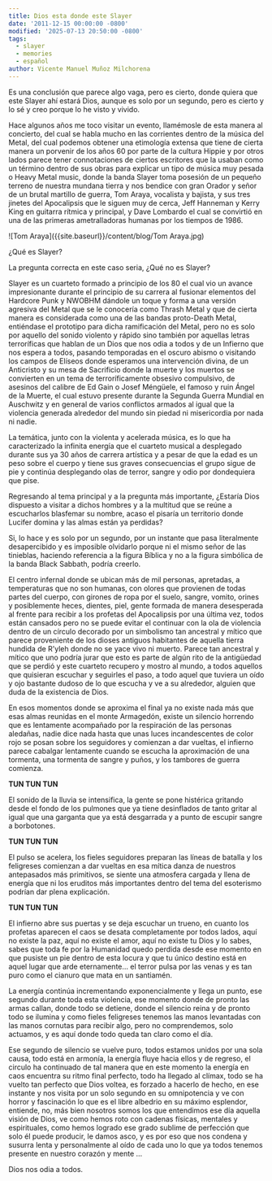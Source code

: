 ```yaml
---
title: Dios esta donde este Slayer
date: '2011-12-15 00:00:00 -0800'
modified: '2025-07-13 20:50:00 -0800'
tags:
  - slayer
  - memories
  - español
author: Vicente Manuel Muñoz Milchorena
---
```

Es una conclusión que parece algo vaga, pero es cierto, donde quiera que este 
Slayer ahí estará Dios, aunque es solo por un segundo, pero es cierto y lo sé 
y creo porque lo he visto y vivido.

Hace algunos años me toco visitar un evento, llamémosle de esta manera al 
concierto, del cual se habla mucho en las corrientes dentro de la música del 
Metal, del cual podemos obtener una etimología extensa que tiene de cierta 
manera un porvenir de los años 60 por parte de la cultura Hippie y por otros 
lados parece tener connotaciones de ciertos escritores que la usaban como un 
término dentro de sus obras para explicar un tipo de música muy pesada o Heavy 
Metal music, donde la banda Slayer toma posesión de un pequeño terreno de 
nuestra mundana tierra y nos bendice con gran Orador y señor de un brutal 
martillo de guerra, Tom Araya, vocalista y bajista, y sus tres jinetes del 
Apocalipsis que le siguen muy de cerca, Jeff Hanneman y Kerry King en guitarra 
rítmica y principal, y Dave Lombardo el cual se convirtió en una de las 
primeras ametralladoras humanas por los tiempos de 1986.

![Tom Araya]({{site.baseurl}}/content/blog/Tom Araya.jpg)

¿Qué es Slayer?

La pregunta correcta en este caso seria, ¿Qué no es Slayer?

Slayer es un cuarteto formado a principio de los 80 el cual vio un avance 
impresionante durante el principio de su carrera al fusionar elementos del 
Hardcore Punk y NWOBHM dándole un toque y forma a una versión agresiva del 
Metal que se le conocería como Thrash Metal y que de cierta manera es 
considerada como una de las bandas proto-Death Metal, entiéndase el prototipo 
para dicha ramificación del Metal, pero no es solo por aquello del sonido 
violento y rápido sino también por aquellas letras terroríficas que hablan de 
un Dios que nos odia a todos y de un Infierno que nos espera a todos, pasando 
temporadas en el oscuro abismo o visitando los campos de Elíseos donde 
esperamos una intervención divina, de un Anticristo y su mesa de Sacrificio 
donde la muerte y los muertos se convierten en un tema de terroríficamente 
obsesivo compulsivo, de asesinos del calibre de Ed Gain o Josef Méngüele, el 
famoso y ruin Ángel de la Muerte, el cual estuvo presente durante la Segunda 
Guerra Mundial en Auschwitz y en general de varios conflictos armados al igual 
que la violencia generada alrededor del mundo sin piedad ni misericordia por 
nada ni nadie.

La temática, junto con la violenta y acelerada música, es lo que ha caracterizado 
la infinita energía que el cuarteto musical a desplegado durante sus ya 30 años 
de carrera artística y a pesar de que la edad es un peso sobre el cuerpo y tiene 
sus graves consecuencias el grupo sigue de pie y continúa desplegando olas de 
terror, sangre y odio por dondequiera que pise.

Regresando al tema principal y a la pregunta más importante, ¿Estaría Dios 
dispuesto a visitar a dichos hombres y a la multitud que se reúne a escucharlos 
blasfemar su nombre, acaso el pisaría un territorio donde Lucifer domina y las 
almas están ya perdidas?

Si, lo hace y es solo por un segundo, por un instante que pasa literalmente 
desapercibido y es imposible olvidarlo porque ni el mismo señor de las tinieblas, 
haciendo referencia a la figura Bíblica y no a la figura simbólica de la banda 
Black Sabbath, podría creerlo.

El centro infernal donde se ubican más de mil personas, apretadas, a temperaturas 
que no son humanas, con olores que provienen de todas partes del cuerpo, con 
girones de ropa por el suelo, sangre, vomito, orines y posiblemente heces, dientes, 
piel, gente formada de manera desesperada al frente para recibir a los profetas del 
Apocalipsis por una última vez, todos están cansados pero no se puede evitar el 
continuar con la ola de violencia dentro de un círculo decorado por un simbolismo 
tan ancestral y mítico que parece proveniente de los dioses antiguos habitantes de 
aquella tierra hundida de R’yleh donde no se yace vivo ni muerto. Parece tan 
ancestral y mítico que uno podría jurar que esto es parte de algún rito de la 
antigüedad que se perdió y este cuarteto recupero y mostro al mundo, a todos 
aquellos que quisieran escuchar y seguirles el paso, a todo aquel que tuviera 
un oído y ojo bastante dudoso de lo que escucha y ve a su alrededor, alguien 
que duda de la existencia de Dios.

En esos momentos donde se aproxima el final ya no existe nada más que esas almas 
reunidas en el monte Armagedón, existe un silencio horrendo que es lentamente 
acompañado por la respiración de las personas aledañas, nadie dice nada hasta 
que unas luces incandescentes de color rojo se posan sobre los seguidores y 
comienzan a dar vueltas, el infierno parece cabalgar lentamente cuando se 
escucha la aproximación de una tormenta, una tormenta de sangre y puños, y los 
tambores de guerra comienza.

**TUN TUN TUN**

El sonido de la lluvia se intensifica, la gente se pone histérica gritando 
desde el fondo de los pulmones que ya tiene desinflados de tanto gritar al 
igual que una garganta que ya está desgarrada y a punto de escupir sangre a 
borbotones.

**TUN TUN TUN**

El pulso se acelera, los fieles seguidores preparan las líneas de batalla y 
los feligreses comienzan a dar vueltas en esa mítica danza de nuestros 
antepasados más primitivos, se siente una atmosfera cargada y llena de energía 
que ni los eruditos más importantes dentro del tema del esoterismo podrían dar 
plena explicación.

**TUN TUN TUN**

El infierno abre sus puertas y se deja escuchar un trueno, en cuanto los 
profetas aparecen el caos se desata completamente por todos lados, aquí no 
existe la paz, aquí no existe el amor, aquí no existe tu Dios y lo sabes, 
sabes que toda fe por la Humanidad quedo perdida desde ese momento en que 
pusiste un pie dentro de esta locura y que tu único destino está en aquel 
lugar que arde eternamente… el terror pulsa por las venas y es tan puro como 
el cianuro que mata en un santiamén.

La energía continúa incrementando exponencialmente y llega un punto, ese segundo 
durante toda esta violencia, ese momento donde de pronto las armas callan, donde 
todo se detiene, donde el silencio reina y de pronto todo se ilumina y como 
fieles feligreses tenemos las manos levantadas con las manos cornutas para 
recibir algo, pero no comprendemos, solo actuamos, y es aquí donde todo queda 
tan claro como el día.

Ese segundo de silencio se vuelve puro, todos estamos unidos por una sola causa, 
todo está en armonía, la energía fluye hacia ellos y de regreso, el circulo ha 
continuado de tal manera que en este momento la energía en caos encuentra su 
ritmo final perfecto, todo ha llegado al clímax, todo se ha vuelto tan perfecto 
que Dios voltea, es forzado a hacerlo de hecho, en ese instante y nos visita por 
un solo segundo en su omnipotencia y ve con horror y fascinación lo que es el 
libre albedrio en su máximo esplendor, entiende, no, más bien nosotros somos 
los que entendimos ese día aquella visión de Dios, ve como hemos roto con 
cadenas físicas, mentales y espirituales, como hemos logrado ese grado sublime 
de perfección que solo él puede producir, le damos asco, y es por eso que nos 
condena y susurra lenta y personalmente al oído de cada uno lo que ya todos 
tenemos presente en nuestro corazón y mente …

Dios nos odia a todos.
